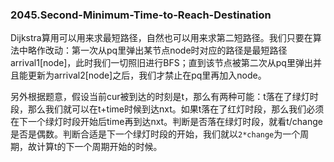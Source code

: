 ### 2045.Second-Minimum-Time-to-Reach-Destination

Dijkstra算用可以用来求最短路径，自然也可以用来求第二短路径。我们只要在算法中略作改动：第一次从pq里弹出某节点node时对应的路径是最短路径arrival1[node]，此时我们一切照旧进行BFS；直到该节点被第二次从pq里弹出并且能更新为arrival2[node]之后，我们才禁止在pq里再加入node。

另外根据题意，假设当前cur被到达的时刻是t，那么有两种可能：t落在了绿灯时段，那么我们就可以在t+time时候到达nxt。如果t落在了红灯时段，那么我们必须在下一个绿灯时段开始后time再到达nxt。判断是否落在绿灯时段，就看t/change是否是偶数。判断合适是下一个绿灯时段的开始，我们就以```2*change```为一个周期，故计算t的下一个周期开始的时候。
